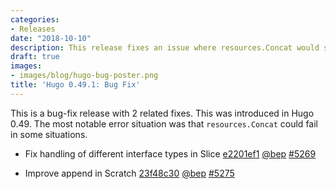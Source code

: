 ```yaml
---
categories:
- Releases
date: "2018-10-10"
description: This release fixes an issue where resources.Concat would sometimes fail.
draft: true
images:
- images/blog/hugo-bug-poster.png
title: 'Hugo 0.49.1: Bug Fix'
---
```


This is a bug-fix release with 2 related fixes. This was introduced in Hugo 0.49. The most notable error situation was that `resources.Concat` could fail in some situations.


* Fix handling of different interface types in Slice [e2201ef1](https://github.com/gohugoio/hugo/commit/e2201ef15fdefe257ad284b2df4ccc8f8c38fac2) [@bep](https://github.com/bep) [#5269](https://github.com/gohugoio/hugo/issues/5269)

* Improve append in Scratch [23f48c30](https://github.com/gohugoio/hugo/commit/23f48c300cb5ffe0fe43c88464f38c68831a17ad) [@bep](https://github.com/bep) [#5275](https://github.com/gohugoio/hugo/issues/5275)





